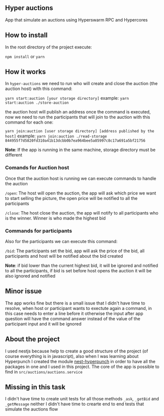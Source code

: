 ## Hyper auctions

App that simulate an auctions using Hyperswarm RPC and Hypercores

## How to install

In the root directory of the project execute:

`npm install` or `yarn`

## How it works

In `hyper-auctions` we need to run who will create and close the auction (the auction host) with this command:

`yarn start:auction [your storage directory]` example: `yarn start:auction ./store-auction`

the auction host will publish an address once the command is executed, now we need to run the participants that will join to the auction with this command for each one:

`yarn join:auction [user storage directory] [address published by the host]` example: `yarn join:auction ./read-storage 844955f7d5820fd310a41b13dcbb0b7ea964bee5a85997c8c17a691a5bf21756`

**Note**: If the app is running in the same machine, storage directory must be different

### Comands for Auction host

Once that the auction host is running we can execute commands to handle the auction

`/open`: The host will open the auction, the app will ask which price we want to start selling the picture, the open
price will be notified to all the participants

`/close`: The host close the auction, the app will notify to all participants who is the winner. Winner is who made the highest bid

### Commands for participants

Also for the participants we can execute this command:

`/bid`: The participants set the bid, app will ask the price of the bid, all participants and host will be notified about the bid created

**Note**: if bid lower than the current highest bid, it will be ignored and notified to all the participants, if bid is set before host opens the auction it will be also ignored and notified

## Minor issue

The app works fine but there is a small issue that I didn't have time to resolve, when host or participant wants to exectute again a command, in this case needs to enter a line before it otherwise the input after app question will have the command answer instead of the value of the participant input and it will be ignored

## About the project

I used nestjs because help to create a good structure of the project (of course everything is in javascript), also when I was learning about Hyperpunch I created the module [nest-hyperpunch](https://www.npmjs.com/package/nest-hyperpunch) in order to have all the packages in one and I used in this project.
The core of the app is possible to find in `src/auctions/auctions.service`  

## Missing in this task

I didn't have time to create unit tests for all those methods `_ask`, `_getBid` and `_getMessage` neither I didn't have time to crearte end to end tests that simulate the auctions flow

